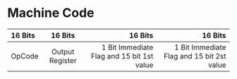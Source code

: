 

# Machine Code
| 16 Bits |     16 Bits     |                                   16 Bits |                                   16 Bits |
|:--------|:---------------:|------------------------------------------:|------------------------------------------:|
| OpCode  | Output Register | 1 Bit Immediate Flag and 15 bit 1st value | 1 Bit Immediate Flag and 15 bit 2st value |
